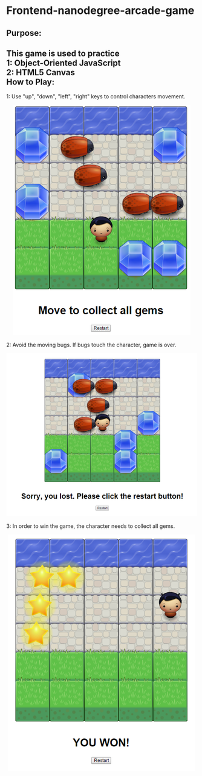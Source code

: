 Frontend-nanodegree-arcade-game
===============================
Purpose: 
-------
This game is used to practice <br/>
1: Object-Oriented JavaScript <br/>
2: HTML5 Canvas <br/>
How to Play:
-----------

1: Use "up", "down", "left", "right" keys to control characters movement.
<p align="center">
  <img src="https://github.com/hermanwu/frontend-nanodegree-arcade-game/blob/master/readme_images/move.PNG?raw=true"/>
</p>
2: Avoid the moving bugs. If bugs touch the character, game is over.
<p align="center">
  <img src="https://github.com/hermanwu/frontend-nanodegree-arcade-game/blob/master/readme_images/lost.PNG?raw=true"/>
</p>
3: In order to win the game, the character needs to collect all gems.
<p align="center">
  <img src="https://github.com/hermanwu/frontend-nanodegree-arcade-game/blob/master/readme_images/won.PNG?raw=true"/>
</p>





